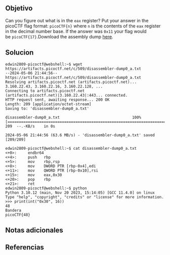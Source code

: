 ## Objetivo

Can you figure out what is in the `eax` register? Put your answer in the picoCTF flag format: `picoCTF{n}` where `n` is the contents of the `eax` register in the decimal number base. If the answer was `0x11` your flag would be `picoCTF{17}`.Download the assembly dump [here](https://artifacts.picoctf.net/c/509/disassembler-dump0_a.txt).
## Solucion
```
edwin2809-picoctf@webshell:~$ wget https://artifacts.picoctf.net/c/509/disassembler-dump0_a.txt
--2024-05-06 21:44:56--  https://artifacts.picoctf.net/c/509/disassembler-dump0_a.txt
Resolving artifacts.picoctf.net (artifacts.picoctf.net)... 3.160.22.43, 3.160.22.16, 3.160.22.128, ...
Connecting to artifacts.picoctf.net (artifacts.picoctf.net)|3.160.22.43|:443... connected.
HTTP request sent, awaiting response... 200 OK
Length: 209 [application/octet-stream]
Saving to: 'disassembler-dump0_a.txt'

disassembler-dump0_a.txt                                100%[===============================================================================================================================>]     209  --.-KB/s    in 0s      

2024-05-06 21:44:56 (63.6 MB/s) - 'disassembler-dump0_a.txt' saved [209/209]

edwin2809-picoctf@webshell:~$ cat disassembler-dump0_a.txt 
<+0>:     endbr64 
<+4>:     push   rbp
<+5>:     mov    rbp,rsp
<+8>:     mov    DWORD PTR [rbp-0x4],edi
<+11>:    mov    QWORD PTR [rbp-0x10],rsi
<+15>:    mov    eax,0x30
<+20>:    pop    rbp
<+21>:    ret
edwin2809-picoctf@webshell:~$ python 
Python 3.10.12 (main, Nov 20 2023, 15:14:05) [GCC 11.4.0] on linux
Type "help", "copyright", "credits" or "license" for more information.
>>> print(int("0x30", 16))
48
Bandera 
picoCTF{48}
```
## Notas adicionales

## Referencias